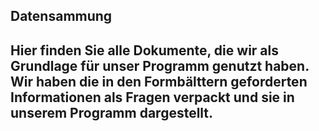 <h2>Datensammung<h2>

Hier finden Sie alle Dokumente, die wir als Grundlage für unser Programm genutzt haben.
Wir haben die in den Formbälttern geforderten Informationen als Fragen verpackt und sie in unserem Programm dargestellt.
